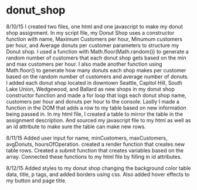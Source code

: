 # donut_shop
8/10/15
I created two files, one html and one javascript to make my donut shop assignment. In my script file, my Donut Shop uses a constructor function with name, Maximum Customers per hour, Minumum customers per hour, and Average donuts per customer parameters to structure my Donut shop. I used a function with Math.floor(Math.random()) to generate a random number of customers that each donut shop gets based on the min and max customers per hour. I also made another function using Math.floor() to generate how many donuts each shop makes per customer based on the random number of customers and average number of donuts. I added each donut shop located in downtown Seattle, Capitol Hill, South Lake Union, Wedgewood, and Ballard as new shops in my donut shop constructor function and made a for loop that logs each donut shop name, customers per hour and donuts per hour to the console. Lastly I made a function in the DOM that adds a row to my table based on new information being passed in. In my html file, I created a table to mirror the table in the assignment description. And sourced my javascript file to my html as well as an id attribute to make sure the table can make new rows.

8/11/15
Added user input for name, minCustomers, maxCustomers, avgDonuts, hoursOfOperation. created a render function that creates new table rows. Created a submit function that creates variables based on the array. Connected these functions to my html file by filling in id attributes.

8/12/15
Added styles to my donut shop changing the background color table data, title, p tags, and added borders using css. Also added hover effects to my button and page title.